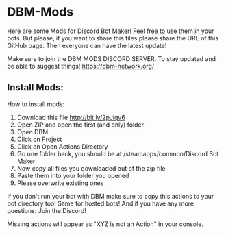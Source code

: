 # DBM-Mods

Here are some Mods for Discord Bot Maker!
Feel free to use them in your bots. But please, if you want to share this files please share the URL of this GitHub page.
Then everyone can have the latest update!


Make sure to join the DBM MODS DISCORD SERVER. To stay updated and be able to suggest things! https://dbm-network.org/

## Install Mods:
How to install mods:
1. Download this file http://bit.ly/2pJiqv6
2. Open ZIP and open the first (and only) folder
3. Open DBM
4. Click on Project
5. Click on Open Actions Directory
6. Go one folder back, you should be at /steamapps/common/Discord Bot Maker
7. Now copy all files you downloaded out of the zip file
8. Paste them into your folder you opened
9. Please overwrite existing ones

If you don't run your bot with DBM make sure to copy this actions to your bot directory too! Same for hosted bots!
And if you have any more questions: Join the Discord!

Missing actions will appear as "XYZ is not an Action" in your console.